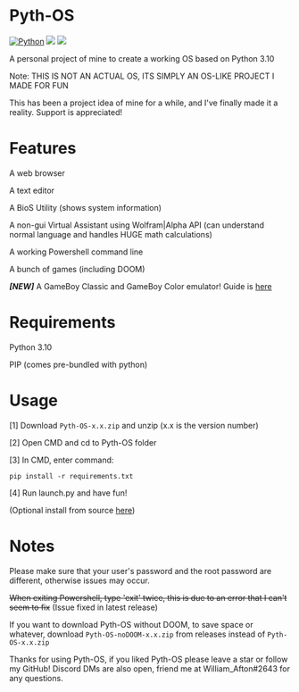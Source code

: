 # Pyth-OS
[![Python](https://img.shields.io/badge/Python-≥%203.10-yellowgreen.svg)](https://www.python.org/)
<img src="https://img.shields.io/badge/Developed%20on-Windows%2011-blue">
<img src="https://img.shields.io/badge/Maintained%3F-Yes-00dfa1">

A personal project of mine to create a working OS based on Python 3.10

Note: THIS IS NOT AN ACTUAL OS, ITS SIMPLY AN OS-LIKE PROJECT I MADE FOR FUN

This has been a project idea of mine for a while, and I've finally made it a reality. Support is appreciated!

# Features
A web browser

A text editor

A BioS Utility (shows system information)

A non-gui Virtual Assistant using Wolfram|Alpha API (can understand normal language and handles HUGE math calculations)

A working Powershell command line

A bunch of games (including DOOM)

_**[NEW]**_ A GameBoy Classic and GameBoy Color emulator! Guide is [here](https://github.com/WilliamAfton-codes/Pyth-OS/blob/main/ROMs/ROMS.md)

# Requirements
Python 3.10

PIP (comes pre-bundled with python)

# Usage
[1] Download `Pyth-OS-x.x.zip` and unzip (x.x is the version number)

[2] Open CMD and cd to Pyth-OS folder

[3] In CMD, enter command: 
```
pip install -r requirements.txt
```

[4] Run launch.py and have fun!

(Optional install from source [here](https://github.com/WilliamAfton-codes/Pyth-OS/blob/main/guide/BFS.md))

# Notes
Please make sure that your user's password and the root password are different, otherwise issues may occur.

~~When exiting Powershell, type 'exit' twice, this is due to an error that I can't seem to fix~~ (Issue fixed in latest release)

If you want to download Pyth-OS without DOOM, to save space or whatever, download `Pyth-OS-noDOOM-x.x.zip` from releases instead of `Pyth-OS-x.x.zip`


Thanks for using Pyth-OS, if you liked Pyth-OS please leave a star or follow my GitHub! Discord DMs are also open, friend me at William_Afton#2643 for any questions.
